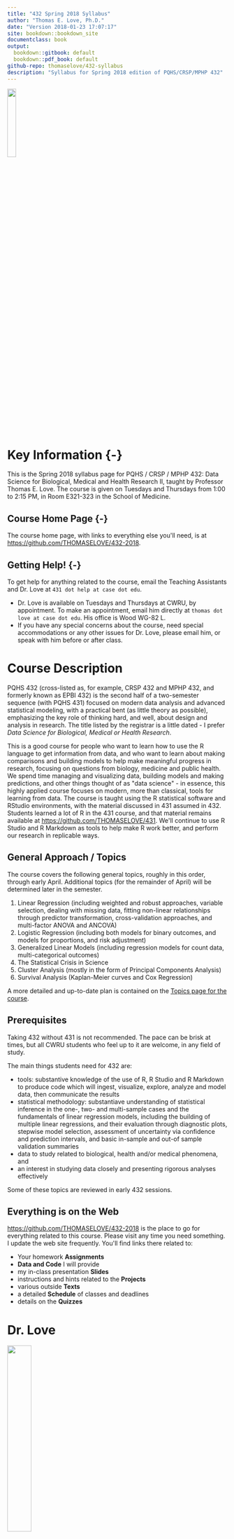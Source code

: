 ```yaml
---
title: "432 Spring 2018 Syllabus"
author: "Thomas E. Love, Ph.D."
date: "Version 2018-01-23 17:07:17"
site: bookdown::bookdown_site
documentclass: book
output:
  bookdown::gitbook: default
  bookdown::pdf_book: default
github-repo: thomaselove/432-syllabus
description: "Syllabus for Spring 2018 edition of PQHS/CRSP/MPHP 432"
---
```


<img src="figures/cwru-stacked-logo-blue-no-tag.jpg" width="20%" />

# Key Information {-}

This is the Spring 2018 syllabus page for PQHS / CRSP / MPHP 432: Data Science for Biological, Medical and Health Research II, taught by Professor Thomas E. Love. The course is given on Tuesdays and Thursdays from 1:00 to 2:15 PM, in Room E321-323 in the School of Medicine.

## Course Home Page {-}

The course home page, with links to everything else you'll need, is at https://github.com/THOMASELOVE/432-2018. 

## Getting Help! {-}

To get help for anything related to the course, email the Teaching Assistants and Dr. Love at `431 dot help at case dot edu`.

- Dr. Love is available on Tuesdays and Thursdays at CWRU, by appointment. To make an appointment, email him directly at `thomas dot love at case dot edu`. His office is Wood WG-82 L.
- If you have any special concerns about the course, need special accommodations or any other issues for Dr. Love, please email him, or speak with him before or after class.

<!--chapter:end:index.Rmd-->

# Course Description

PQHS 432 (cross-listed as, for example, CRSP 432 and MPHP 432, and formerly known as EPBI 432) is the second half of a two-semester sequence (with PQHS 431) focused on modern data analysis and advanced statistical modeling, with a practical bent (as little theory as possible), emphasizing the key role of thinking hard, and well, about design and analysis in research. The title listed by the registrar is a little dated - I prefer *Data Science for Biological, Medical or Health Research*.

This is a good course for people who want to learn how to use the R language to get information from data, and who want to learn about making comparisons and building models to help make meaningful progress in research, focusing on questions from biology, medicine and public health. We spend time managing and visualizing data, building models and making predictions, and other things thought of as "data science" - in essence, this highly applied course focuses on modern, more than classical, tools for learning from data. The course is taught using the R statistical software and RStudio environments, with the material discussed in 431 assumed in 432. Students learned a lot of R in the 431 course, and that material remains available at https://github.com/THOMASELOVE/431. We'll continue to use R Studio and R Markdown as tools to help make R work better, and perform our research in replicable ways.

## General Approach / Topics

The course covers the following general topics, roughly in this order, through early April. Additional topics (for the remainder of April) will be determined later in the semester.

1. Linear Regression (including weighted and robust approaches, variable selection, dealing with missing data, fitting non-linear relationships through predictor transformation, cross-validation approaches, and multi-factor ANOVA and ANCOVA)
2. Logistic Regression (including both models for binary outcomes, and models for proportions, and risk adjustment)
3. Generalized Linear Models (including regression models for count data, multi-categorical outcomes)
4. The Statistical Crisis in Science
5. Cluster Analysis (mostly in the form of Principal Components Analysis)
6. Survival Analysis (Kaplan-Meier curves and Cox Regression)

A more detailed and up-to-date plan is contained on the [Topics page for the course](https://github.com/THOMASELOVE/432-2018/blob/master/TOPICS.md).

## Prerequisites

Taking 432 without 431 is not recommended. The pace can be brisk at times, but all CWRU students who feel up to it are welcome, in any field of study. 

The main things students need for 432 are:

- tools: substantive knowledge of the use of R, R Studio and R Markdown to produce code which will ingest, visualize, explore, analyze and model data, then communicate the results
- statistical methodology: substantiave understanding of statistical inference in the one-, two- and multi-sample cases and the fundamentals of linear regression models, including the building of multiple linear regressions, and their evaluation through diagnostic plots, stepwise model selection, assessment of uncertainty via confidence and prediction intervals, and basic in-sample and out-of sample validation summaries
- data to study related to biological, health and/or medical phenomena, and 
- an interest in studying data closely and presenting rigorous analyses effectively

Some of these topics are reviewed in early 432 sessions.

## Everything is on the Web

https://github.com/THOMASELOVE/432-2018 is the place to go for everything related to this course. Please visit any time you need something. I update the web site frequently. You'll find links there related to:

- Your homework **Assignments**
- **Data and Code** I will provide
- my in-class presentation **Slides**
- instructions and hints related to the **Projects**
- various outside **Texts**
- a detailed **Schedule** of classes and deadlines
- details on the **Quizzes**



<!--chapter:end:01_description.Rmd-->

# Dr. Love

<img src="figures/Love-picB.jpg" width="33%" />

Thomas E. Love, Ph.D.

- Professor of Medicine, Population and Quantitative Health Sciences, [CWRU](http://case.edu/)
- Director of [Biostatistics and Evaluation](http://chrp.org/biostatistics-evaluation/), [Center for Health Care Research & Policy](http://chrp.org/), [MetroHealth Medical Center](https://www.metrohealth.org/research)
- [Chief Data Scientist](http://www.betterhealthpartnership.org/data_center/), [Better Health Partnership](http://betterhealthpartnership.org/)
- Track Lead for Health Care Analytics, MS in Biostatistics, [Department of Population and Quantitative Health Sciences](http://epbiwww.case.edu/), CWRU
- Fellow, [American Statistical Association](http://www.amstat.org/)

## Email

- Email to get help with the course: **431-help at case dot edu** (seen by Professor Love and the TAs)
- Thomas dot Love at case dot edu (for matters related to grades or individual concerns)
- Dr. Love is hard to reach by phone. Email is always the best way to reach him.

## Offices

- Wood WG-82L on the ground floor of the Wood building (Tuesdays and Thursdays)
- Rammelkamp R-229A at MetroHealth Medical Center (Wednesdays and Fridays)

Dr. Love is generally available for a few minutes before and 30 minutes after class, otherwise by appointment on Tuesdays and Thursdays (send him an email to schedule an appointment.) 

## Web 

- [Web site for this course](https://github.com/thomaselove/432-2018)
- Dr. Love's GitHub name is [THOMASELOVE](https://github.com/thomaselove).
- His Twitter handle is @[ThomasELove](https://twitter.com/ThomasELove)

## A More Complete Biography

Hi. I have at least three different jobs.

- I am a Professor in the Departments of Medicine and Population & Quantitative Health Sciences at Case Western Reserve University. I teach three courses per year there (PQHS [431](https://github.com/THOMASELOVE/431), [432](https://github.com/THOMASELOVE/432-2018) and [500](https://github.com/THOMASELOVE/500-2018)) and also lead the Health Care Analytics track of the MS program in Biostatistics.
- I direct [Biostatistics and Evaluation](http://chrp.org/biostatistics-evaluation/) at the [Center for Health Care Research & Policy](http://chrp.org/), which is a joint venture of CWRU and MetroHealth Medical Center.
- For ten years, I was the (founding) Data Director for [Better Health Partnership](http://betterhealthpartnership.org/), an alliance of people who provide, pay for and receive care in Northeast Ohio. I now serve as Chief Data Scientist there.
- I am a Fellow of the American Statistical Association, and have won some awards for my teaching and my research. 
- I have been teaching at CWRU since 1994, and have taught every type of CWRU student over the years, especially graduate students in biostatistics, medicine, and management.

In research, I use statistical methods to look at questions in health policy and in particular the provision of health services. I mostly work with observational data, rather than data that emerge from randomized clinical trials, and I have a special interest in working with data from electronic health records.

- You may be interested in a [study in Health Affairs](http://content.healthaffairs.org/content/34/7/1121.abstract) showing the impact of a [Medicaid-like expansion plan on care and outcomes of poor patients in Cleveland](http://thedaily.case.edu/new-study-shows-prepared-safety-net-improves-care-saves-money-in-medicaid-expansion-population/).
- Or you might be interested in our [New England Journal of Medicine study](http://www.nejm.org/doi/full/10.1056/NEJMsa1102519) of the effect of electronic health records on the care and outcomes of people with diabetes.
- In 2011, [James O'Malley](http://tdi.dartmouth.edu/faculty/a-james-omalley-phd) and I chaired the [Ninth International Conference on Health Policy Statistics](https://ww2.amstat.org/meetings/ichps/2011/index.cfm?fuseaction=main), here in Cleveland. Here's a [recap](https://link.springer.com/article/10.1007%2Fs10742-012-0096-8). We may chair it again in 2021.
- I've also worked on many projects involving the use of propensity scores to make causal inferences from observational studies, particularly in heart failure.

If you want to see a [list of many of my publications](https://www.ncbi.nlm.nih.gov/myncbi/browse/collection/48415155/?sort=date&direction=ascending), knock yourself out. 

I hold degrees from Columbia University in the City of New York and from the University of Pennsylvania. My dissertation advisor was Paul Rosenbaum. I am married to a brilliant woman and we are raising two terrific sons, the elder of whom just finished his first semester of college. I live in Shaker Heights. In spare moments, I do community theater, and have appeared onstage with several local groups. Occasionally I sing in concerts with the Chagrin Valley Studio Orchestra, and I also play golf and try to lose weight.

<!--chapter:end:02_drlove.Rmd-->

# Teaching Assistants

The teaching assistants for 431 this year are Claudia Cabrera, Omar Alaber, Rosie Conic, Bob Winkelman and Terry Cui. They are the people answering 431-help at case dot edu, and they are the people holding the bulk of our office hours. Most of them has been in your shoes - they've taken the course in the past, and they enjoyed it enough to come back for more. Many have volunteered their precious time and energy to help make the course happen, and we couldn't be more delighted to welcome you to the course.

To contact the TAs, email `431-help at case dot edu`, which is open all semester.

## Office Hours for TAs

Office hours will begin on January 23, and continue through the semester. Teaching Assistant Office Hours are (mostly) held in WG-56 (Computing Lab) or WG-67 (Student Lounge) on the ground floor of the Wood building, so be sure to look in both places if you need help. 
All of these locations are a few steps from each other, on the ground floor of the Wood Building in the School of Medicine. The schedule is as follows:

Day | Time | Location
--------: | :----------------: | -------------------------------------
Tuesdays  | 11:45am to 12:45pm | Wood **WG-82E**
Tuesdays  | 2:30pm to 4:30pm | Either **WG-56** (Computing Lab) or **WG-67** (Student Lounge)
Wednesdays | Noon to 12:50pm | Either **WG-56** (Computing Lab) or **WG-67** (Student Lounge)
Thursdays | 11:45am to 12:45pm | Either **WG-56** (Computing Lab) or **WG-67** (Student Lounge)
Thursdays  | 2:30pm to 4:30pm | Either **WG-56** (Computing Lab) or **WG-67** (Student Lounge)
Fridays | 12:15pm to 1:00pm | Either **WG-56** (Computing Lab) or **WG-67** (Student Lounge)

## Claudia Cabrera

<img src="figures/Claudia.PNG" width="33%" />

Claudia Cabrera, MD, graduated from Monterrey Institute of Technology and Higher Education Medical School in 2012 and is in the Masters' Program in Clinical Research. Before coming to Case, Claudia worked in Bariatric Surgery for two years while also lecturing in Anatomy and Physiology at the same university from which she graduated in Mexico. She took 431 and 432 two years ago and thoroughly enjoyed learning Statistics, especially its applications to medicine. Claudia loves doing Clinical Research as well as learning and teaching. Currently her research is related to melanoma and head and neck surgery. In her free time, Claudia loves playing basketball, and reading. Claudia is the Lead TA for 431, Section 1, but all TAs work with both sections. 

## Omar Alaber

<img src="figures/Omar.jpg" width="33%" />

Omar Alaber, MD, is a 2008 international medical graduate from Al Mergib University, Faculty of Medicine. He is in his second year in the Clinical Research Masters' Program (CRSP). Before he came to the USA in 2014, he was working in Internal Medicine Department as senior house officer (a resident) for about 5 years. Also, he served as a teaching assistant in the Internal Medicine department. Omar's current research focuses on capsule endoscopy, but he is also planning new projects in advanced endoscopy. In his free time, Omar loves spending time with his wonderful wife and two adorable daughters travelling, grilling, or just chatting. Also, he likes playing soccer. Omar is the Lead TA for 431, Section 2, but all TAs work with both sections.

## Ruzica (Rosie) Conic

<img src="figures/Rosie.jpg" width="33%" />

Ruzica (Rosie) Conic, MD, graduated from Belgrade University School of Medicine in 2015. She is beginning her 3rd year in the Clinical Translational Science PhD. Rosie's research interests are in dermatology (specifically psoriasis, melanoma and hair loss) and utilization of EHRs and large databases for dermatology research. She is also the head of professional development of Women in Sciences and Humanities Earning Doctorates (WISHED) here at CWRU, community of female doctoral students and candidates that aims to provide social and professional resources and tools for individual and collective development. If you're interested in WISHED, let her know! In her free time she likes to play sports.

## Bob Winkelman

<img src="figures/Bob.jpg" width="33%" />

Bob Winkelman is a third year student in the MD program at the CWRU School of Medicine. He received his undergraduate degree from Carnegie Mellon University where he majored in Chemical and Biomedical Engineering.  Before coming to CWRU for medical school, Bob also spent 1 year working for Epic, an electronic health record vendor, in Wisconsin. Bob took 431 and 432 last year and has appreciated how the skills he learned in those classes have helped him with his clinical outcomes research at Cleveland Clinic Center for Spine Health.  Bob enjoys playing flag football, exercising, cooking, reading, and listening to podcasts. 

## Zuxi (Terry) Cui

<img src="figures/Terry.jpg" width="33%" />

Terry Cui is a second-year PhD student in the Department of Population and Quantitative Health Sciences. He did undergraduate work in Pharmaceutical Engineering and holds a MS in Biostatistics from the University of Arizona. His research interests include genetic epidemiology, clinical data analysis, and missing data. His current project is a genome-wide association study of prostate cancer among Caucasians. He believes aggregate little discoveries in Epidemiology and Biostatistics can eventually overcome most diseases.

## Youjun Li

<img src="figures/Youjun.jpg" width="33%" />

Youjun Li is pursuing his PhD in modern biostatistics from the department of Population and Quantitative Health Sciences. He holds an MS in Statistics from CWRU's School of Arts and Science as well as an MS in Economics from University of Freiburg in Germany. His research interests include Bayesian Inference, Machine Learning and longitudinal data analysis.


<!--chapter:end:03_teachingassistants.Rmd-->

# Deliverables and Grading

## Grading

The final course grade is weighted as follows:

- 15% Class Participation / Group Work
- 25% Eight Homework Assignments
- 25% Two Quizzes
- 35% Two Projects, including the Final Portfolio Presentation

A cut point to discriminate A vs. B will be set in the range of 85% to 90% at the end of the term. 

- A final average of 90% or higher will definitely receive an A. 
- An average of 70% or higher is required to receive a B.

## Homework Assignments

There are a total of 8 regular homework assignments this semester. Details on these assignments [are found here](https://github.com/THOMASELOVE/432-2018/tree/master/assignments).

Homework | Material Covered in the Assignment
:-------: | :----------: | ----------------------------------------------------------
1 | Building Table 1, Linear Regression
2 | Linear Regression, ANOVA
3 | Linear Regression
4 | Logistic Regression
5 | Logistic Regression
6 | Generalized Linear Models 
7 | Cluster Analysis, Generalized Linear Models 
8 | Survival Analysis (Cox Regression Models)

## Participation in the Course

Students are required to **participate** actively in the course, including meaningful contributions in group work, in-class participation, emails to 431-help, visits to TA, etc. 

- We're more concerned about the breadth of your participation rather than just its quantity. 
- Most students score between 80% and 100% on this element.

## Texts and Reading

We'll be reading from two books in the first part of the term. Be sure you have access to them now.

- Jeffrey Leek [How to be a Modern Scientist](https://leanpub.com/modernscientist)
    - The entire book is about 100 pages. You can read it in 2-3 hours.
- Garrett Grolemund and Hadley Wickham [R for Data Science](http://r4ds.had.co.nz/) 
    - I expect that in 431, you read Sections 1-12 and 15 of this text, covering all of Part I (Explore) and most of Part II (Wrangle), but if not, you'll do that by the end of February.
    - This term, we'll read Part IV (Model) and Part V (Communicate), before the first project is due in March.

Details on when readings are to be complete can be found [in the Schedule](https://github.com/THOMASELOVE/432-2018/blob/master/SCHEDULE.md).

## Quizzes

Students are required to complete two **quizzes**, one in early March, and one in mid-April. The [details on the Quizzes are found here](https://github.com/THOMASELOVE/432-2018/tree/master/quizzes).


## Project Assignments

Students are required to complete two **project** assignments, one completed right after Spring Break in mid-March, and the other completed at the end of the term. [Details on the project assignments are found here](https://github.com/THOMASELOVE/432-2018/tree/master/projects).

## Timing - Check the online Schedule

The [course schedule](https://github.com/THOMASELOVE/432-2018/blob/master/SCHEDULE.md) is the most up-to-date resource for all deadlines in the course.

<!--chapter:end:04_deliverables.Rmd-->

# A Few Writing/Presenting Tips

1. Statistics is a "getting the details right" business - we care deeply about details, and this applies to writing code or complete English sentences.

2. Nothing impresses us as much as a clear and concise argument, presented using well-written English sentences, effective and well-labeled figures and tables.

3. Don't parrot back material that Dr. Love wrote or said. State ideas in your own words. Stating them in other words is, technically, plagiarism.

4. Edit your more adventurous output;  don't present everything you know how to do in R, and don't forget that someone is trying to read both your code and your results.

5. Make your work easy to evaluate. In responding to an assignment, be sure to answer the question that was asked, restating it as necessary. 

6. Clearly label everything: graphs, tables, your answer to a specific question. Everything. Again, make your work easy to evaluate. 

7. Simplify. Emphasize ideas in plain language. Avoid jargon. Use English well.

8. Data are plural. Use "the data **are** ..." rather than ``the data *is* ... ''

9. A paragraph must contain more than one sentence.  

10. Don't switch tenses. If you want to write in the present tense, stick to it throughout.

11. Don't write or say random sample unless you used a random number generator.  If you used haphazard sampling or convenience sampling, call it what it is, and indicate whether any problems could have cropped up as a result. 

12. Similarly, don't defend a method of data collection because it is random. Most of the time we want to represent some population, and a random sample is just one way to ensure that certain types of biases have a low probability of creeping in.

13. If you want to write that you used $\alpha = 0.05$ as your significance level, then state that your results were obtained using a 95% confidence level, not a 95% confidence interval, unless you are actually interpreting a confidence interval.  

14. If you're looking at a *p*-value, then you should state either: 
    + [1] We're using a 95% confidence level.  
    + [2] We're using a 5% significance level. or 
    + [3] We're using $\alpha = 0.05$.  
    + Don't use more than one of these expressions.
    
15. Refer to all *p*-values that are less than 0.001 or perhaps less than 0.0001 as $p < 0.001$, rather than, for instance, $p = 0.00000001$ or, worse yet, $p = 0$. In a similar vein, write all $p$-values that exceed 0.99 as $p > 0.99$ instead of, for instance, $p  = 1$. 

16. To the extent possible, don't use `computer-ese` to label variables, plots or tables.  R and Markdown allow you to change the labels on graphs and tables to meaningful things -- do so.  Use meaningful abbreviations, as necessary, explaining what they mean on the first usage.

17. Use words that we all know, whenever possible, and provide clear definitions at the first encounter when jargon is mandatory.

18. Often the most useful thing you can do in an analysis is to turn a table into a meaningful graph.

19. When in doubt, err on the side of clearer expression. Clear thinking causes and is demonstrated by clear writing.

20. In the words of [Edward Tufte](https://twitter.com/kjspin7/status/886006382993915904), to think clearly, keep asking yourself ...

<img src="figures/Tuftequote.jpg" width="85%" />

<!--chapter:end:05_communicationtips.Rmd-->

